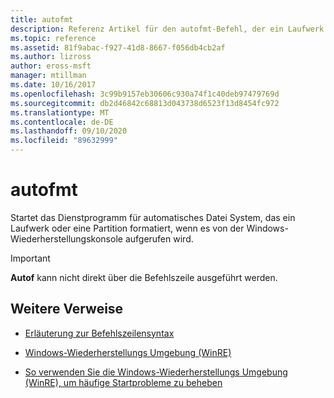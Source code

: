 ```yaml
---
title: autofmt
description: Referenz Artikel für den autofmt-Befehl, der ein Laufwerk oder eine Partition formatiert, wenn Sie in der Windows-Wiederherstellungskonsole aufgerufen wird.
ms.topic: reference
ms.assetid: 81f9abac-f927-41d8-8667-f056db4cb2af
ms.author: lizross
author: eross-msft
manager: mtillman
ms.date: 10/16/2017
ms.openlocfilehash: 3c99b9157eb30606c930a74f1c40deb97479769d
ms.sourcegitcommit: db2d46842c68813d043738d6523f13d8454fc972
ms.translationtype: MT
ms.contentlocale: de-DE
ms.lasthandoff: 09/10/2020
ms.locfileid: "89632999"
---
```

# <a name="autofmt"></a>autofmt

Startet das Dienstprogramm für automatisches Datei System, das ein Laufwerk oder eine Partition formatiert, wenn es von der Windows-Wiederherstellungskonsole aufgerufen wird.

> [!IMPORTANT]
> **Autof** kann nicht direkt über die Befehlszeile ausgeführt werden.

## <a name="additional-references"></a>Weitere Verweise

- [Erläuterung zur Befehlszeilensyntax](command-line-syntax-key.md)

- [Windows-Wiederherstellungs Umgebung (WinRE)](/windows-hardware/manufacture/desktop/windows-recovery-environment--windows-re--technical-reference)

- [So verwenden Sie die Windows-Wiederherstellungs Umgebung (WinRE), um häufige Startprobleme zu beheben](https://support.microsoft.com/help/4026030/how-to-use-windows-recovery-environment-winre-to-troubleshoot-common-s)

